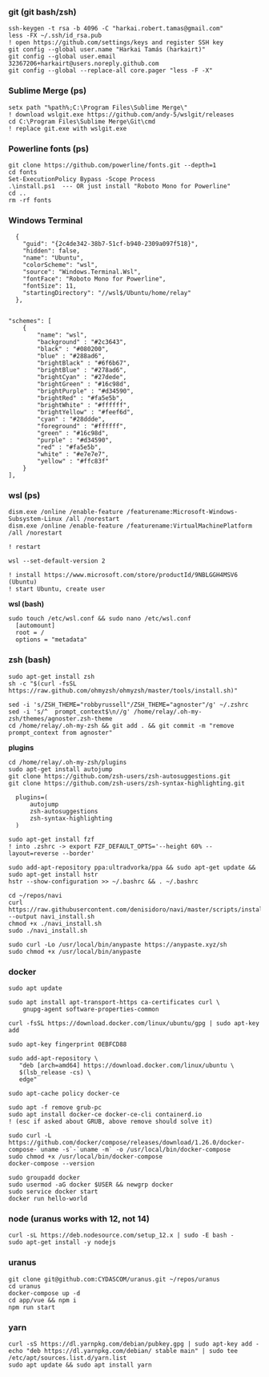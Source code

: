 ### git (git bash/zsh)

```
ssh-keygen -t rsa -b 4096 -C "harkai.robert.tamas@gmail.com"
less -FX ~/.ssh/id_rsa.pub
! open https://github.com/settings/keys and register SSH key
git config --global user.name "Harkai Tamás (harkairt)"
git config --global user.email 32367206+harkairt@users.noreply.github.com
git config --global --replace-all core.pager "less -F -X"
```

### Sublime Merge (ps)

```
setx path "%path%;C:\Program Files\Sublime Merge\"
! download wslgit.exe https://github.com/andy-5/wslgit/releases
cd C:\Program Files\Sublime Merge\Git\cmd
! replace git.exe with wslgit.exe
```

### Powerline fonts (ps)

```
git clone https://github.com/powerline/fonts.git --depth=1
cd fonts
Set-ExecutionPolicy Bypass -Scope Process 
.\install.ps1  --- OR just install "Roboto Mono for Powerline"
cd ..
rm -rf fonts            
```

### Windows Terminal

      {
        "guid": "{2c4de342-38b7-51cf-b940-2309a097f518}",
        "hidden": false,
        "name": "Ubuntu",
        "colorScheme": "wsl",
        "source": "Windows.Terminal.Wsl",
        "fontFace": "Roboto Mono for Powerline",
        "fontSize": 11,
        "startingDirectory": "//wsl$/Ubuntu/home/relay"
      },


    "schemes": [
        {
            "name": "wsl",
            "background" : "#2c3643",
            "black" : "#080200",
            "blue" : "#288ad6",
            "brightBlack" : "#6f6b67",
            "brightBlue" : "#278ad6",
            "brightCyan" : "#27dede",
            "brightGreen" : "#16c98d",
            "brightPurple" : "#d34590",
            "brightRed" : "#fa5e5b",
            "brightWhite" : "#ffffff",
            "brightYellow" : "#feef6d",
            "cyan" : "#28ddde",
            "foreground" : "#ffffff",
            "green" : "#16c98d",
            "purple" : "#d34590",
            "red" : "#fa5e5b",
            "white" : "#e7e7e7",
            "yellow" : "#ffc83f"
        }
    ],




### wsl (ps)

```
dism.exe /online /enable-feature /featurename:Microsoft-Windows-Subsystem-Linux /all /norestart
dism.exe /online /enable-feature /featurename:VirtualMachinePlatform /all /norestart

! restart

wsl --set-default-version 2

! install https://www.microsoft.com/store/productId/9NBLGGH4MSV6 (Ubuntu)
! start Ubuntu, create user
```
**wsl (bash)**
```
sudo touch /etc/wsl.conf && sudo nano /etc/wsl.conf
  [automount]
  root = /
  options = "metadata"
```

### zsh (bash)

```
sudo apt-get install zsh 
sh -c "$(curl -fsSL https://raw.github.com/ohmyzsh/ohmyzsh/master/tools/install.sh)"

sed -i 's/ZSH_THEME="robbyrussell"/ZSH_THEME="agnoster"/g' ~/.zshrc
sed -i 's/^  prompt_context$\n//g' /home/relay/.oh-my-zsh/themes/agnoster.zsh-theme
cd /home/relay/.oh-my-zsh && git add . && git commit -m "remove prompt_context from agnoster"
```
**plugins**

```
cd /home/relay/.oh-my-zsh/plugins
sudo apt-get install autojump
git clone https://github.com/zsh-users/zsh-autosuggestions.git
git clone https://github.com/zsh-users/zsh-syntax-highlighting.git 

  plugins=(
      autojump
      zsh-autosuggestions
      zsh-syntax-highlighting
  )
```

```
sudo apt-get install fzf
! into .zshrc -> export FZF_DEFAULT_OPTS='--height 60% --layout=reverse --border'
```

```
sudo add-apt-repository ppa:ultradvorka/ppa && sudo apt-get update && sudo apt-get install hstr 
hstr --show-configuration >> ~/.bashrc && . ~/.bashrc
```

```
cd ~/repos/navi
curl https://raw.githubusercontent.com/denisidoro/navi/master/scripts/install --output navi_install.sh
chmod +x ./navi_install.sh
sudo ./navi_install.sh
```

```
sudo curl -Lo /usr/local/bin/anypaste https://anypaste.xyz/sh
sudo chmod +x /usr/local/bin/anypaste
```

### docker

```
sudo apt update 

sudo apt install apt-transport-https ca-certificates curl \
    gnupg-agent software-properties-common

curl -fsSL https://download.docker.com/linux/ubuntu/gpg | sudo apt-key add

sudo apt-key fingerprint 0EBFCD88

sudo add-apt-repository \
   "deb [arch=amd64] https://download.docker.com/linux/ubuntu \
   $(lsb_release -cs) \
   edge"

sudo apt-cache policy docker-ce

sudo apt -f remove grub-pc
sudo apt install docker-ce docker-ce-cli containerd.io
! (esc if asked about GRUB, above remove should solve it)

sudo curl -L https://github.com/docker/compose/releases/download/1.26.0/docker-compose-`uname -s`-`uname -m` -o /usr/local/bin/docker-compose
sudo chmod +x /usr/local/bin/docker-compose
docker-compose --version

sudo groupadd docker
sudo usermod -aG docker $USER && newgrp docker 
sudo service docker start
docker run hello-world
```

### node (uranus works with 12, not 14)

```
curl -sL https://deb.nodesource.com/setup_12.x | sudo -E bash -
sudo apt-get install -y nodejs
```

### uranus
```
git clone git@github.com:CYDASCOM/uranus.git ~/repos/uranus
cd uranus
docker-compose up -d
cd app/vue && npm i
npm run start
```

### yarn
```
curl -sS https://dl.yarnpkg.com/debian/pubkey.gpg | sudo apt-key add -
echo "deb https://dl.yarnpkg.com/debian/ stable main" | sudo tee /etc/apt/sources.list.d/yarn.list
sudo apt update && sudo apt install yarn

```
